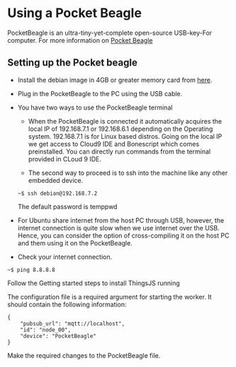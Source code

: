 # Using a Pocket Beagle

PocketBeagle is an ultra-tiny-yet-complete open-source USB-key-For computer. For more information on [Pocket Beagle](https://beagleboard.org/pocket)

## Setting up the Pocket beagle

* Install the debian image in 4GB or greater memory card from [here](https://beagleboard.org/latest-images).

* Plug in the PocketBeagle to the PC using the USB cable.

* You have two ways to use the PocketBeagle terminal
  * When the PocketBeagle is connected it automatically acquires the local IP of 192.168.7.1 or 192.168.6.1 depending on the Operating system. 192.168.7.1 is for Linux based distros. Going on the local IP we get access to Cloud9 IDE and Bonescript which comes preinstalled. You can directly run commands from the terminal provided in CLoud 9 IDE.

  * The second way to proceed is to ssh into the machine like any other embedded device.

  ```
  ~$ ssh debian@192.168.7.2

  ```
  The default password is temppwd

* For Ubuntu share internet from the host PC through USB, however, the internet connection is quite slow when we use internet over the USB. Hence, you can consider the option of cross-compiling it on the host PC and them using it on the PocketBeagle.

* Check your internet connection.

```
~$ ping 8.8.8.8

```

Follow the Getting started steps to install ThingsJS running

The configuration file is a required argument for starting the worker. It should contain the following information:

```
{
    "pubsub_url": "mqtt://localhost",
    "id": "node_00",
    "device": "PocketBeagle"
}
```

Make the required changes to the PocketBeagle file.
